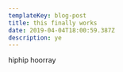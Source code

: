 ```yaml
---
templateKey: blog-post
title: this finally works
date: 2019-04-04T18:00:59.387Z
description: ye
---
```

hiphip hoorray
